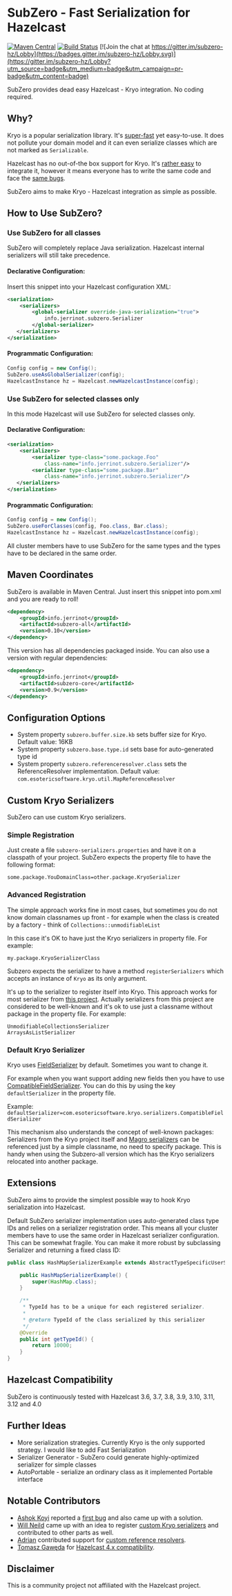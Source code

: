 # SubZero - Fast Serialization for Hazelcast

[![Maven Central](https://maven-badges.herokuapp.com/maven-central/info.jerrinot/subzero-all/badge.svg)](https://maven-badges.herokuapp.com/maven-central/info.jerrinot/subzero-all)
[![Build Status](https://travis-ci.org/jerrinot/subzero.svg?branch=master)](https://travis-ci.org/jerrinot/subzero)
[![Join the chat at https://gitter.im/subzero-hz/Lobby](https://badges.gitter.im/subzero-hz/Lobby.svg)](https://gitter.im/subzero-hz/Lobby?utm_source=badge&utm_medium=badge&utm_campaign=pr-badge&utm_content=badge)

SubZero provides dead easy Hazelcast - Kryo integration. No coding required.

## Why?
Kryo is a popular serialization library. It's [super-fast](https://github.com/eishay/jvm-serializers/wiki) yet easy-to-use.
It does not pollute your domain model and it can even serialize classes
which are not marked as `Serializable`. 

Hazelcast has no out-of-the box support for Kryo. It's [rather easy](http://blog.hazelcast.com/kryo-serializer/) to
integrate it, however it means everyone has to write the same code and
face the [same bugs](https://github.com/hazelcast/hazelcast/issues?utf8=%E2%9C%93&q=is%3Aissue%20kryo).
 
SubZero aims to make Kryo - Hazelcast integration as simple as possible.
 

## How to Use SubZero?

### Use SubZero for all classes
SubZero will completely replace Java serialization. Hazelcast internal
serializers will still take precedence.

#### Declarative Configuration:
Insert this snippet into your Hazelcast configuration XML:
````xml
<serialization>
    <serializers>
        <global-serializer override-java-serialization="true">
            info.jerrinot.subzero.Serializer
        </global-serializer> 
   </serializers>
</serialization>
````

#### Programmatic Configuration:
````java
Config config = new Config();
SubZero.useAsGlobalSerializer(config);
HazelcastInstance hz = Hazelcast.newHazelcastInstance(config);
````

### Use SubZero for selected classes only
In this mode Hazelcast will use SubZero for selected classes only. 

#### Declarative Configuration:
````xml
<serialization>
    <serializers>
        <serializer type-class="some.package.Foo"
            class-name="info.jerrinot.subzero.Serializer"/> 
        <serializer type-class="some.package.Bar"
            class-name="info.jerrinot.subzero.Serializer"/>
   </serializers>
</serialization>
````

#### Programmatic Configuration:
````java
Config config = new Config();
SubZero.useForClasses(config, Foo.class, Bar.class);
HazelcastInstance hz = Hazelcast.newHazelcastInstance(config);
````

All cluster members have to use SubZero for the same types and the types
have to be declared in the same order. 

## Maven Coordinates
SubZero is available in Maven Central. Just insert this snippet into 
pom.xml and you are ready to roll! 
````xml
<dependency>
    <groupId>info.jerrinot</groupId>
    <artifactId>subzero-all</artifactId>
    <version>0.10</version>
</dependency>
````        
This version has all dependencies packaged inside. You can also use a 
version with regular dependencies:
````xml
<dependency>
    <groupId>info.jerrinot</groupId>
    <artifactId>subzero-core</artifactId>
    <version>0.9</version>
</dependency>
````

## Configuration Options
- System property `subzero.buffer.size.kb` sets buffer size for Kryo.
  Default value: 16KB
- System property `subzero.base.type.id` sets base for auto-generated
  type id
- System property `subzero.referenceresolver.class` sets the ReferenceResolver implementation. Default value: `com.esotericsoftware.kryo.util.MapReferenceResolver`
  
## Custom Kryo Serializers
SubZero can use custom Kryo serializers. 
### Simple Registration
Just create a file `subzero-serializers.properties`
and have it on a classpath of your project. SubZero expects the property file to have the following format:
````
some.package.YouDomainClass=other.package.KryoSerializer
````
### Advanced Registration
The simple approach works fine in most cases, but sometimes you do not know
domain classnames up front - for example when the class is 
created by a factory - think of `Collections::unmodifiableList`

In this case it's OK to have just the Kryo serializers in property file.
For example:
````
my.package.KryoSerializerClass
````
Subzero expects the serializer to have a method `registerSerializers`
which accepts an instance of `Kryo` as its only argument. 

It's up to the serializer to register itself into Kryo. This approach
works for most serializer from [this project](https://github.com/magro/kryo-serializers).
Actually serializers from this project are considered to be well-known and it's ok to use just a classname
without package in the property file.
For example:
````
UnmodifiableCollectionsSerializer
ArraysAsListSerializer
````  

### Default Kryo Serializer
Kryo uses [FieldSerializer](https://github.com/EsotericSoftware/kryo/blob/498cd2b9765d3af8c77d3c4b1ede993fe3dd45a7/src/com/esotericsoftware/kryo/serializers/FieldSerializer.java) 
by default. Sometimes you want to change it. 

For example when you want support adding new fields then you have to use [CompatibleFieldSerializer](https://github.com/EsotericSoftware/kryo/blob/498cd2b9765d3af8c77d3c4b1ede993fe3dd45a7/src/com/esotericsoftware/kryo/serializers/CompatibleFieldSerializer.java).
You can do this by using the key `defaultSerializer` in the property file.

Example:
`defaultSerializer=com.esotericsoftware.kryo.serializers.CompatibleFieldSerializer`

This mechanism also understands the concept of well-known packages: 
Serializers from the Kryo project itself and [Magro serializers](https://github.com/magro/kryo-serializer) 
can be referenced just by a simple classname, no need to specify package. This is handy
when using the Subzero-all version which has the Kryo serializers relocated into
another package. 

## Extensions
SubZero aims to provide the simplest possible way to hook Kryo
serialization into Hazelcast.   

Default SubZero serializer implementation uses auto-generated class
type IDs and relies on a serializer registration order. This means all
your cluster members have to use the same order in Hazelcast serializer
configuration. This can be somewhat fragile. You can make it more robust
by subclassing Serializer and returning a fixed class ID:
````java
public class HashMapSerializerExample extends AbstractTypeSpecificUserSerializer<HashMap> {

    public HashMapSerializerExample() {
        super(HashMap.class);
    }

    /**
     * TypeId has to be a unique for each registered serializer.
     *
     * @return TypeId of the class serialized by this serializer
     */
    @Override
    public int getTypeId() {
        return 10000;
    }
}
````

## Hazelcast Compatibility
SubZero is continuously tested with Hazelcast 3.6, 3.7, 3.8, 3.9, 3.10, 3.11, 3.12 and 4.0

## Further Ideas
- More serialization strategies. Currently Kryo is the only supported
  strategy. I would like to add Fast Serialization
- Serializer Generator - SubZero could generate highly-optimized
  serializer for simple classes
- AutoPortable - serialize an ordinary class as it implemented
  Portable interface 
  


## Notable Contributors
- [Ashok Koyi](https://github.com/thekalinga) reported a [first bug](https://github.com/jerrinot/subzero/issues/3) and also came up with a solution.
- [Will Neild](https://github.com/wneild) came up with an idea to register [custom Kryo serializers](https://github.com/jerrinot/subzero/issues/6) and contributed to other parts as well.   
- [Adrian](https://github.com/acieplak) contributed support for [custom reference resolvers](https://github.com/jerrinot/subzero/pull/25).
- [Tomasz Gawęda](https://github.com/TomaszGaweda) for [Hazelcast 4.x compatibility](https://github.com/jerrinot/subzero/pull/40).


## Disclaimer
This is a community project not affiliated with the Hazelcast project. 
